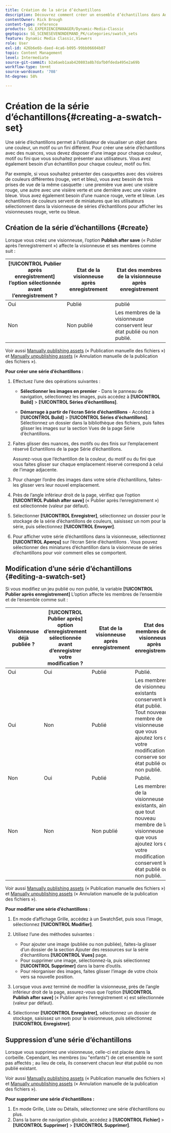 ```yaml
---
title: Création de la série d’échantillons
description: Découvrez comment créer un ensemble d’échantillons dans Adobe Dynamic Media Classic.
contentOwner: Rick Brough
content-type: reference
products: SG_EXPERIENCEMANAGER/Dynamic-Media-Classic
geptopics: SG_SCENESEVENONDEMAND_PK/categories/swatch_sets
feature: Dynamic Media Classic,Viewers
role: User
exl-id: 426b6e6b-daed-4ca6-b095-99bb06604b07
topic: Content Management
level: Intermediate
source-git-commit: b2a6aeb1aab420803a8b7dafb0fdeda495e2a69b
workflow-type: tm+mt
source-wordcount: '708'
ht-degree: 58%

---
```


# Création de la série d’échantillons{#creating-a-swatch-set}

Une série d’échantillons permet à l’utilisateur de visualiser un objet dans une couleur, un motif ou un fini différent. Pour créer une série d’échantillons avec des nuances, vous devez disposer d’une image pour chaque couleur, motif ou fini que vous souhaitez présenter aux utilisateurs. Vous avez également besoin d’un échantillon pour chaque couleur, motif ou fini. 

Par exemple, si vous souhaitez présenter des casquettes avec des visières de couleurs différentes (rouge, vert et bleu), vous avez besoin de trois prises de vue de la même casquette : une première vue avec une visière rouge, une autre avec une visière verte et une dernière avec une visière bleue. Vous avez également besoin d’une nuance rouge, verte et bleue. Les échantillons de couleurs servent de miniatures que les utilisateurs sélectionnent dans la visionneuse de séries d’échantillons pour afficher les visionneuses rouge, verte ou bleue.

## Création de la série d’échantillons {#create}

Lorsque vous créez une visionneuse, l’option **Publish after save** (« Publier après l’enregistrement ») affecte la visionneuse et ses membres comme suit :

| **[!UICONTROL Publier après enregistrement]** l’option sélectionnée avant l’enregistrement ? | Etat de la visionneuse après enregistrement | Etat des membres de la visionneuse après enregistrement |
| --- | --- | --- |
| Oui | Publié | publié |
| Non | Non publié | Les membres de la visionneuse conservent leur état publié ou non publié. |

Voir aussi [Manually publishing assets](publishing-files.md#manually_publishing_assets) (« Publication manuelle des fichiers ») et [Manually unpublishing assets](publishing-files.md#manually_unpublishing_assets) (« Annulation manuelle de la publication des fichiers »).

**Pour créer une série d’échantillons :**

1. Effectuez l’une des opérations suivantes :

   * **Sélectionner les images en premier** - Dans le panneau de navigation, sélectionnez les images, puis accédez à **[!UICONTROL Build]** > **[!UICONTROL Séries d’échantillons]**.

   * **Démarrage à partir de l’écran Série d’échantillons** - Accédez à **[!UICONTROL Build]** > **[!UICONTROL Séries d’échantillons]**. Sélectionnez un dossier dans la bibliothèque des fichiers, puis faites glisser les images sur la section Vues de la page Série d’échantillons.

1. Faites glisser des nuances, des motifs ou des finis sur l’emplacement réservé Echantillons de la page Série d’échantillons.

   Assurez-vous que l’échantillon de la couleur, du motif ou du fini que vous faites glisser sur chaque emplacement réservé correspond à celui de l’image adjacente.

1. Pour changer l’ordre des images dans votre série d’échantillons, faites-les glisser vers leur nouvel emplacement.
1. Près de l’angle inférieur droit de la page, vérifiez que l’option **[!UICONTROL Publish after save]** (« Publier après l’enregistrement ») est sélectionnée (valeur par défaut).
1. Sélectionner **[!UICONTROL Enregistrer]**, sélectionnez un dossier pour le stockage de la série d’échantillons de couleurs, saisissez un nom pour la série, puis sélectionnez **[!UICONTROL Envoyer]**.
1. Pour afficher votre série d’échantillons dans la visionneuse, sélectionnez **[!UICONTROL Aperçu]** sur l’écran Série d’échantillons . Vous pouvez sélectionner des miniatures d’échantillon dans la visionneuse de séries d’échantillons pour voir comment elles se comportent.

## Modification d’une série d’échantillons {#editing-a-swatch-set}

Si vous modifiez un jeu publié ou non publié, la variable **[!UICONTROL Publier après enregistrement]** L’option affecte les membres de l’ensemble et de l’ensemble comme suit :

| Visionneuse déjà publiée ? | **[!UICONTROL Publier après]** option d’enregistrement sélectionnée avant d’enregistrer votre modification ? | Etat de la visionneuse après enregistrement | Etat des membres de la visionneuse après enregistrement |
|--- | --- | --- | --- |
| Oui | Oui | Publié | Publié. |
| Oui | Non | Publié | Les membres de visionneuse existants conservent leur état publié. Tout nouveau membre de visionneuse que vous ajoutez lors de votre modification conserve son état publié ou non publié. |
| Non | Oui | Publié | Publié. |
| Non | Non | Non publié | Les membres de la visionneuse existants, ainsi que tout nouveau membre de la visionneuse que vous ajoutez lors de votre modification conservent leur état publié ou non publié. |

Voir aussi [Manually publishing assets](publishing-files.md#manually_publishing_assets) (« Publication manuelle des fichiers ») et [Manually unpublishing assets](publishing-files.md#manually_unpublishing_assets) (« Annulation manuelle de la publication des fichiers »).

**Pour modifier une série d’échantillons :**

1. En mode d’affichage Grille, accédez à un SwatchSet, puis sous l’image, sélectionnez **[!UICONTROL Modifier]**.
1. Utilisez l’une des méthodes suivantes :

   * Pour ajouter une image (publiée ou non publiée), faites-la glisser d’un dossier de la section Ajouter des ressources sur la série d’échantillons **[!UICONTROL Vues]** page.
   * Pour supprimer une image, sélectionnez-la, puis sélectionnez **[!UICONTROL Supprimer]** dans la barre d’outils.
   * Pour réorganiser des images, faites glisser l’image de votre choix vers sa nouvelle position.

1. Lorsque vous avez terminé de modifier la visionneuse, près de l’angle inférieur droit de la page, assurez-vous que l’option **[!UICONTROL Publish after save]** (« Publier après l’enregistrement ») est sélectionnée (valeur par défaut).
1. Sélectionner **[!UICONTROL Enregistrer]**, sélectionnez un dossier de stockage, saisissez un nom pour la visionneuse, puis sélectionnez **[!UICONTROL Enregistrer]**.

## Suppression d’une série d’échantillons

Lorsque vous supprimez une visionneuse, celle-ci est placée dans la corbeille. Cependant, les membres (ou &quot;enfants&quot;) de cet ensemble ne sont pas affectés ; au lieu de cela, ils conservent chacun leur état publié ou non publié existant.

Voir aussi [Manually publishing assets](publishing-files.md#manually_publishing_assets) (« Publication manuelle des fichiers ») et [Manually unpublishing assets](publishing-files.md#manually_unpublishing_assets) (« Annulation manuelle de la publication des fichiers »).

**Pour supprimer une série d’échantillons :**

1. En mode Grille, Liste ou Détails, sélectionnez une série d’échantillons ou plus.
1. Dans la barre de navigation globale, accédez à **[!UICONTROL Fichier]** > **[!UICONTROL Supprimer]** > **[!UICONTROL Supprimer]**.
